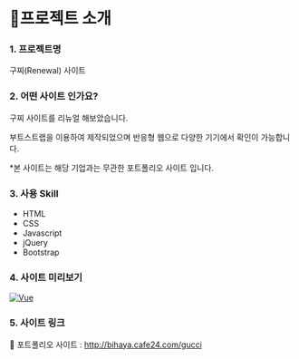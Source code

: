 # 📌프로젝트 소개

### 1. 프로젝트명
구찌(Renewal) 사이트

### 2. 어떤 사이트 인가요?
구찌 사이트를 리뉴얼 해보았습니다. 

부트스트랩을 이용하여 제작되었으며 반응형 웹으로 다양한 기기에서 확인이 가능합니다.

*본 사이트는 해당 기업과는 무관한 포트폴리오 사이트 입니다.

### 3. 사용 Skill
- HTML
- CSS
- Javascript
- jQuery
- Bootstrap

### 4. 사이트 미리보기
[![Vue](http://bihaya.cafe24.com/portfolio/assets/images/portfolio_4.png)](http://bihaya.cafe24.com/gucci)

### 5. 사이트 링크
🔗 포트폴리오 사이트 : http://bihaya.cafe24.com/gucci
